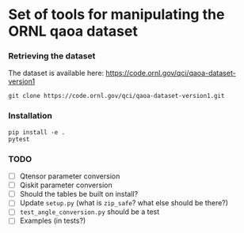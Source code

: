 # Set of tools for manipulating the ORNL qaoa dataset


### Retrieving the dataset

The dataset is available here: https://code.ornl.gov/qci/qaoa-dataset-version1

```
git clone https://code.ornl.gov/qci/qaoa-dataset-version1.git
```

### Installation

```
pip install -e .
pytest
```

### TODO

- [ ] Qtensor parameter conversion
- [ ] Qiskit parameter conversion
- [ ] Should the tables be built on install?
- [ ] Update `setup.py` (what is `zip_safe`? what else should be there?)
- [ ] `test_angle_conversion.py` should be a test
- [ ] Examples (in tests?)
